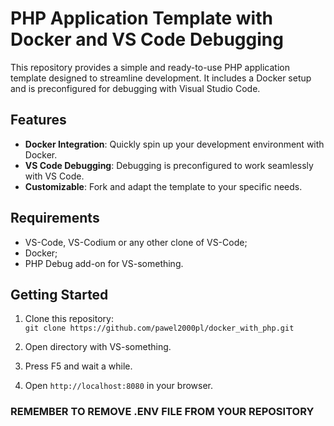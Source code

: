 # PHP Application Template with Docker and VS Code Debugging

This repository provides a simple and ready-to-use PHP application template designed to streamline development. It includes a Docker setup and is preconfigured for debugging with Visual Studio Code.

## Features

- **Docker Integration**: Quickly spin up your development environment with Docker.
- **VS Code Debugging**: Debugging is preconfigured to work seamlessly with VS Code.
- **Customizable**: Fork and adapt the template to your specific needs.

## Requirements

* VS-Code, VS-Codium or any other clone of VS-Code;
* Docker;
* PHP Debug add-on for VS-something.


## Getting Started

1. Clone this repository:  
   ```git clone https://github.com/pawel2000pl/docker_with_php.git```

2. Open directory with VS-something.

3. Press F5 and wait a while.

4. Open ```http://localhost:8080``` in your browser.

### REMEMBER TO REMOVE .ENV FILE FROM YOUR REPOSITORY
